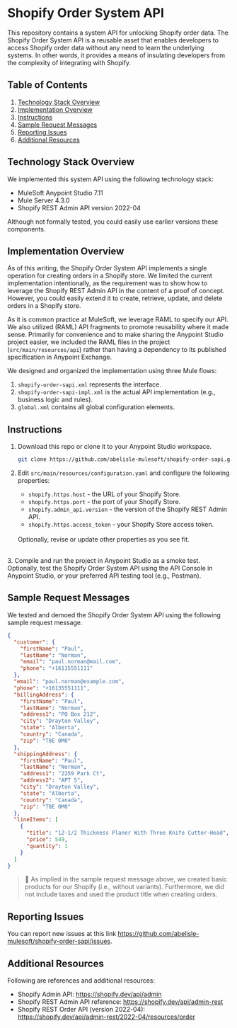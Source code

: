 # Shopify Order System API
This repository contains a system API for unlocking Shopify order data. The Shopify Order System API is a reusable asset that enables developers to access Shopify order data without any need to learn the underlying systems. In other words, it provides a means of insulating developers from the complexity of integrating with Shopify.

## Table of Contents
1. [Technology Stack Overview](#technology-stack-overview)
2. [Implementation Overview](#implementation-overview)
3. [Instructions](#instructions)
4. [Sample Request Messages](#sample-request-messages)
5. [Reporting Issues](#reporting-issues)
6. [Additional Resources](#additional-resources)

## Technology Stack Overview
We implemented this system API using the following technology stack:
- MuleSoft Anypoint Studio 7.11
- Mule Server 4.3.0
- Shopify REST Admin API version 2022-04

Although not formally tested, you could easily use earlier versions these components.

## Implementation Overview
As of this writing, the Shopify Order System API implements a single operation for creating orders in a Shopify store. We limited the current implementation intentionally, as the requirement was to show how to leverage the Shopify REST Admin API in the content of a proof of concept. However, you could easily extend it to create, retrieve, update, and delete orders in a Shopify store.

As it is common practice at MuleSoft, we leverage RAML to specify our API. We also utilized (RAML) API fragments to promote reusability where it made sense. Primarily for convenience and to make sharing the Anypoint Studio project easier, we included the RAML files in the project (`src/main/resources/api`) rather than having a dependency to its published specification in Anypoint Exchange.

We designed and organized the implementation using three Mule flows:
1. `shopify-order-sapi.xml` represents the interface.
2. `shopify-order-sapi-impl.xml` is the actual API implementation (e.g., business logic and rules).
3. `global.xml` contains all global configuration elements.

## Instructions
1. Download this repo or clone it to your Anypoint Studio workspace.
    ```sh
    git clone https://github.com/abelisle-mulesoft/shopify-order-sapi.git
    ```

2. Edit `src/main/resources/configuration.yaml` and configure the following properties:
   - `shopify.https.host` - the URL of your Shopify Store.
   - `shopify.https.port` - the port of your Shopify Store.
   - `shopify.admin_api.version` - the version of the Shopify REST Admin API.
   - `shopify.https.access_token` - your Shopify Store access token.
    
    <br/>
    Optionally, revise or update other properties as you see fit.

<br/>
3. Compile and run the project in Anypoint Studio as a smoke test. Optionally, test the Shopify Order System API using the API Console in Anypoint Studio, or your preferred API testing tool (e.g., Postman).

## Sample Request Messages
We tested and demoed the Shopify Order System API using the following sample request message.
```json
{
  "customer": {
    "firstName": "Paul",
    "lastName": "Norman",
    "email": "paul.norman@mail.com",
    "phone": "+16135551111"
  },
  "email": "paul.norman@example.com",
  "phone": "+16135551111",
  "billingAddress": {
    "firstName": "Paul",
    "lastName": "Norman",
    "address1": "PO Box 212",
    "city": "Drayton Valley",
    "state": "Alberta",
    "country": "Canada",
    "zip": "T0E 0M0"
  },
  "shippingAddress": {
    "firstName": "Paul",
    "lastName": "Norman",
    "address1": "2259 Park Ct",
    "address2": "APT 5",
    "city": "Drayton Valley",
    "state": "Alberta",
    "country": "Canada",
    "zip": "T0E 0M0"
  },
  "lineItems": [
    {
      "title": "12-1/2 Thickness Planer With Three Knife Cutter-Head",
      "price": 549,
      "quantity": 1
    }
  ]
}
```

> :memo: As implied in the sample request message above, we created basic products for our Shopify (i.e., without variants). Furthermore, we did not include taxes and used the product title when creating orders.

## Reporting Issues
You can report new issues at this link https://github.com/abelisle-mulesoft/shopify-order-sapi/issues.

## Additional Resources
Following are references and additional resources:
- Shopify Admin API: https://shopify.dev/api/admin
- Shopify REST Admin API reference: https://shopify.dev/api/admin-rest
- Shopify REST Order API (version 2022-04): https://shopify.dev/api/admin-rest/2022-04/resources/order
